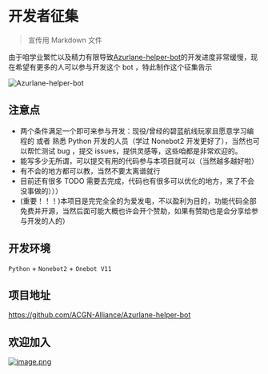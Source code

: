 # 开发者征集

> 宣传用 Markdown 文件

由于咱学业繁忙以及精力有限导致[Azurlane-helper-bot](https://github.com/ACGN-Alliance/Azurlane-helper-bot)的开发进度非常缓慢，现在希望有更多的人可以参与开发这个 bot ，特此制作这个征集告示

![Azurlane-helper-bot](https://socialify.git.ci/ACGN-Alliance/Azurlane-helper-bot/image?description=1&descriptionEditable=%E5%9F%BA%E4%BA%8ENonebot2%E7%9A%84%E7%A2%A7%E8%93%9D%E8%88%AA%E7%BA%BFQQ%E7%BE%A4bot&font=Jost&forks=1&issues=1&language=1&logo=https%3A%2F%2Fpatchwiki.biligame.com%2Fimages%2Fblhx%2Fthumb%2Fe%2Fe9%2Fnlvw0ar5egivnew7tq5oijw4xmf6sbr.png%2F100px-%25E7%25A2%25A7%25E8%2593%259D%25E8%2588%25AA%25E7%25BA%25BFicon.png&name=1&owner=1&pattern=Circuit%20Board&pulls=1&stargazers=1&theme=Dark)
## 注意点

- 两个条件满足一个即可来参与开发：现役/曾经的碧蓝航线玩家且愿意学习编程的 或者 熟悉 Python 开发的人员（学过 Nonebot2 开发更好了），当然也可以帮忙测试 bug ，提交 issues，提供灵感等，这些咱都是非常欢迎的。
- 能写多少无所谓，可以提交有用的代码参与本项目就可以（当然越多越好啦）
- 有不会的地方都可以教，当然不要太离谱就行
- 目前还有很多 TODO 需要去完成，代码也有很多可以优化的地方，来了不会没事做的）））
- (重要！！！)本项目是完完全全的为爱发电，不以盈利为目的，功能代码全部免费并开源，当然后面可能大概也许会开个赞助，如果有赞助也是会分享给参与开发的人的）

## 开发环境
`Python` + `Nonebot2` + `Onebot V11`

## 项目地址
https://github.com/ACGN-Alliance/Azurlane-helper-bot

## 欢迎加入
[![image.png](https://i.postimg.cc/zXwYjXPF/image.png)](https://postimg.cc/8jCYkDG7)